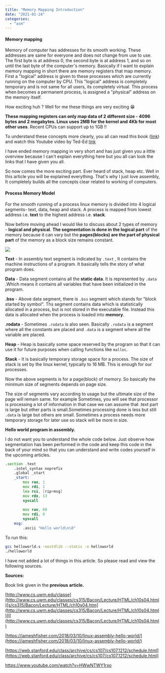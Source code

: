 ```yaml
---
title: "Memory Mapping Introduction"
date: "2021-01-24"
categories: 
  - "asm"
---
```


#### **Memory mapping**

Memory of computer has addresses for its smooth working. These addresses are same for everyone and does not change from use to use. The first byte is at address 0, the second byte is at address 1, and so on until the last byte of the computer's memory. Basically if I want to explain memory mapping in short there are memory registers that map memory. First a "logical" address is given to these processes which are currently running on the computer by CPU. This "logical" address is completely temporary and is not same for all users, its completely virtual. This process when becomes a permanent process, is assigned a "physical" address on the memory itself.

How exciting huh ? Well for me these things are very exciting 😁

**These mapping registers can only map data of 2 different size - 4096 bytes and 2 megabytes. Linux uses 2MB for the kernel and 4Kb for most other uses**. Recent CPUs can support up to 1GB !!

To understand these concepts more clearly, you all can read this book ([link](http://library.bagrintsev.me/ASM/Introduction%20to%2064bit%20Intel%20Assembly%20Language%20Programming%20for%20Linux.2011.pdf)) and watch this Youtube video by Ted-Ed [link](https://www.youtube.com/watch?v=p3q5zWCw8J4&t=22s)

I have ended memory mapping in very short and has just given you a little overview because I can't explain everything here but you all can look the links that I have given you all.

So now comes the more exciting part. Ever heard of stack, heap etc. Well in this article you will be explained everything. That's why I just love assembly, It completely builds all the concepts clear related to working of computers.

#### **Process Memory Model**

For the smooth running of a process linux memory is divided into 4 logical segments- text, data, heap and stack. A process is mapped from lowest address i.e. **text** to the highest address i.e. **stack**.

Now before moving ahead I would like to discuss about 2 types of memory - **logical and physical**. **The segmentation is done in the logical part** of the memory because it can vary but the **pages(blocks) are the part of physical part** of the memory as a block size remains constant.

![](https://hackolympus.files.wordpress.com/2020/12/process-memory-dia.png?w=82)

**Text** - In assembly text segment is indicated by `.text` , It contains the machine instructions of a program. It basically tells the story of what program does.

**Data** - Data segment contains all the **static data**. It is represented by `.data` .Which means it contains all variables that have been initialized in the program.

**.bss** - Above data segment, there is `.bss` segment which stands for "block started by symbol". Ths segment contains data which is statistically allocated in a process, but is not stored in the executable file. Instead this data is allocated when the process is loaded into **memory**.

.**rodata** - Sometimes `.rodata` is also seen. Basically `.rodata` is a segment where all the constants are placed and `.data` is a segment where all the variable are placed.

**Heap** - Heap is basically some space reserved by the program so that it can use it for future purposes when calling functions like `malloc`.

**Stack** - It is basically temporary storage space for a process. The size of stack is set by the linux kernel, typically to 16 MB. This is enough for our processes.

Now the above segments is for a page(block) of memory. So basically the minimum size of segments depends on page size.

The size of segments vary according to usage but the ultimate size of the page will remain same. for example Sometimes, you will see that processor is processing a lot of information in that case we can assume that .text part is large but other parts is small.Sometimes processing done is less but still `.data` is large but others are small. Sometimes a process needs more temporary storage for later use so stack will be more in size.

**Hello world program in assembly.**

I do not want you to understand the whole code below. Just observe how segmentation has been performed in the code and keep this code in the back of your mind so that you can understand and write codes yourself in the upcoming articles.

```asm
.section .text
    .intel_syntax noprefix 
    .global _start
    _start:
        mov rax, 1
        mov rdi, 1
        lea rsi, [rip+msg]
        mov rdx, 13
        syscall
        
        mov rax, 60
        mov rdi, 0
        syscall
    msg:
        .ascii "Hello world\n\0" 
```
To run this:

```sh
gcc helloworld.s -nostdlib --static -o helloworld
./helloworld
```
I have not added a lot of things in this article. So please read and view the following sources.

**Sources:**

Book link given in the **previous article.**

[http://www.cs.uwm.edu/classe](http://www.cs.uwm.edu/classes/cs315/Bacon/Lecture/HTML/ch10s04.html)[s/cs315/Bacon/Lecture/HTML/ch10s04.htm](http://www.cs.uwm.edu/classes/cs315/Bacon/Lecture/HTML/ch10s04.html)[l](http://www.cs.uwm.edu/classes/cs315/Bacon/Lecture/HTML/ch10s04.html)

[https://jameshfisher.com/2018/03/10/linux-assembly-hello-world/](https://jameshfisher.com/2018/03/10/linux-assembly-hello-world/)

[https://web.stanford.edu/class/archive/cs/cs107/cs107.1212/schedule.html](https://web.stanford.edu/class/archive/cs/cs107/cs107.1212/schedule.html)

https://www.youtube.com/watch?v=HWwNTWY1rxo
